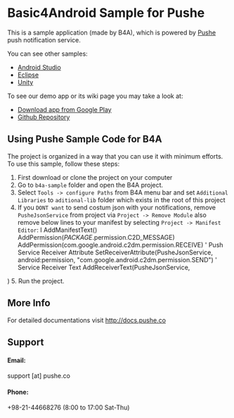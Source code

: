 # Basic4Android Sample for Pushe

This is a sample application (made by B4A), which is powered by [Pushe](http://pushe.co) push notification service.

You can see other samples:
* [Android Studio](https://github.com/ronashco/pushe-android-studio-sample)
* [Eclipse](https://github.com/ronashco/pushe-eclipse-sample)
* [Unity](https://github.com/ronashco/pushe-unity-sample)

To see our demo app or its wiki page you may take a look at:
* [Download app from Google Play](https://play.google.com/store/apps/details?id=co.ronash.pushesample)
* [Github Repository](https://github.com/ronashco/pushe-sample)

## Using Pushe Sample Code for B4A

The project is organized in a way that you can use it with minimum efforts. To use this sample, follow these steps:

1. First download or clone the project on your computer
2. Go to `b4a-sample` folder and open the B4A project. 
3. Select `Tools -> configure Paths` from B4A menu bar and set `Additional Libraries` to `aditional-lib` folder which exists in the root of this project
4. If you `DONT want` to send costum json with your notifications, remove `PusheJsonService` from project via `Project -> Remove Module` also remove below lines to your manifest by selecting `Project -> Manifest Editor`:
I
AddManifestText(<permission android:name="$PACKAGE$.permission.C2D_MESSAGE"            android:protectionLevel="signature" />)
AddPermission($PACKAGE$.permission.C2D_MESSAGE)
AddPermission(com.google.android.c2dm.permission.RECEIVE)
' Push Service Receiver Attribute
SetReceiverAttribute(PusheJsonService, android:permission,                 "com.google.android.c2dm.permission.SEND")
' Service Receiver Text
AddReceiverText(PusheJsonService,
<intent-filter>
<action android:name="com.google.android.c2dm.intent.RECEIVE" />
<category android:name="$PACKAGE$" />
</intent-filter>
<intent-filter>
<action android:name="com.google.android.c2dm.intent.REGISTRATION" />
<category android:name="$PACKAGE$" />
</intent-filter>)
5. Run the project.

## More Info
For detailed documentations visit http://docs.pushe.co


## Support 
#### Email:
support [at] pushe.co
#### Phone:
+98-21-44668276 (8:00 to 17:00 Sat-Thu)
